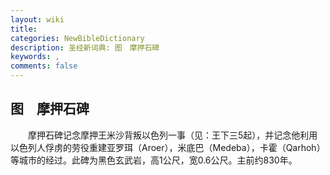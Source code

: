 ```yaml
---
layout: wiki
title: 
categories: NewBibleDictionary
description: 圣经新词典: 图　摩押石碑
keywords: , 
comments: false
---
```


## 图　摩押石碑

　　摩押石碑记念摩押王米沙背叛以色列一事（见：王下三5起），并记念他利用以色列人俘虏的劳役重建亚罗珥（Aroer），米底巴（Medeba），卡霍（Qarhoh）等城巿的经过。此碑为黑色玄武岩，高1公尺，宽0.6公尺。主前约830年。








